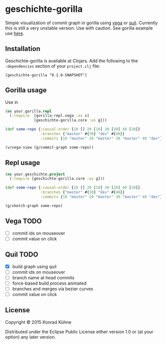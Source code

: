 # geschichte-gorilla
Simple visualization of commit graph in gorilla using [vega](https://github.com/trifacta/vega) or [quil](https://github.com/quil/quil). Currently this is still a very unstable version. Use with caution.
See gorilla example use [here](http://viewer.gorilla-repl.org/view.html?source=github&user=kordano&repo=geschichte-gorilla&path=example.clj).

## Installation
Geschichte-gorilla is available at Clojars. Add the following to the `:dependencies` section of your `project.clj` file:

```
[geschichte-gorilla "0.1.0-SNAPSHOT"]
```

## Gorilla usage
Use in
```clojure
(ns your.gorilla.repl
  (:require  [gorilla-repl.vega :as v]
             [geschichte-gorilla.core :as g]))

(def some-repo {:causal-order {10 [] 20 [10] 30 [20] 40 [20]}
                :branches {"master" #{30} "dev" #{40}}
                :commits {10 "master" 20 "master" 30 "master" 40 "dev"}})

(v/vega-view (g/commit-graph some-repo))

```


## Repl usage
```clojure
(ns your.geschichte.project
  (:require [geschichte-gorilla.core :as g]))

(def some-repo {:causal-order {10 [] 20 [10] 30 [20] 40 [20]}
                :branches {"master" #{30} "dev" #{40}}
                :commits {10 "master" 20 "master" 30 "master" 40 "dev"}})

(g/sketch-graph some-repo)

```
## Vega TODO
- [ ] commit ids on mouseover
- [ ] commit value on click

## Quil TODO
- [x] build graph using quil 
- [ ] commit ids on mouseover
- [ ] branch name at head commits
- [ ] force-based build process animated
- [ ] branches and merges via bezier curves
- [ ] commit value on click

## License

Copyright © 2015 Konrad Kühne

Distributed under the Eclipse Public License either version 1.0 or (at
your option) any later version.
